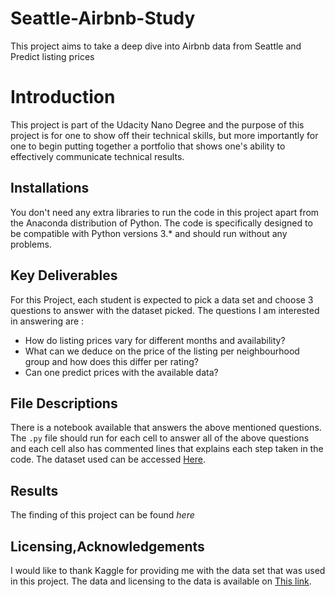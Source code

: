 # Seattle-Airbnb-Study
This project aims to take a deep dive into Airbnb data from Seattle and Predict listing prices
# Introduction
This project is part of the Udacity Nano Degree and the purpose of this project is for one to show off their technical skills, 
but more importantly for one to begin putting together a portfolio that shows one's ability to effectively communicate technical results.

## Installations
You don't need any extra libraries to run the code in this project apart from the Anaconda distribution of Python. The code is specifically designed to be compatible with Python versions 3.* and should run without any problems.

## Key Deliverables
For this Project, each student is expected to pick a data set and choose 3 questions to answer with the dataset picked.
The questions I am interested in answering are :
* How do listing prices vary for different months and availability?
* What can we deduce on the price of the listing per neighbourhood group and how does this differ per rating?
* Can one predict prices with the available data?

## File Descriptions
There is a notebook available that answers the above mentioned questions. The `.py` file should run for each cell to answer all of the above questions  and each cell also has commented lines that explains each step taken in the code. The dataset used can be accessed [Here](https://www.kaggle.com/datasets/airbnb/seattle/data).

## Results
The finding of this project can be found _here_

## Licensing,Acknowledgements
I would like to thank Kaggle for providing me with the data set that was used in this project.
The data and licensing to the data is available on [This link](https://www.kaggle.com/datasets/airbnb/seattle/data).

